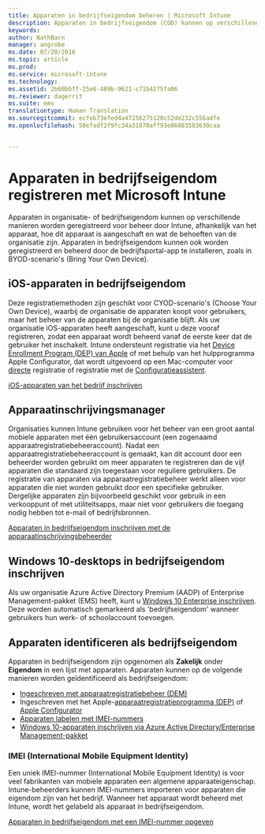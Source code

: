 ```yaml
---
title: Apparaten in bedrijfseigendom beheren | Microsoft Intune
description: Apparaten in bedrijfseigendom (COD) kunnen op verschillende manieren worden beheerd, afhankelijk van het apparaat en hoe dit apparaat is aangeschaft, en de behoeften van de organisatie.
keywords: 
author: NathBarn
manager: angrobe
ms.date: 07/20/2016
ms.topic: article
ms.prod: 
ms.service: microsoft-intune
ms.technology: 
ms.assetid: 2b60bbff-25e6-489b-9621-c71b4275fa06
ms.reviewer: dagerrit
ms.suite: ems
translationtype: Human Translation
ms.sourcegitcommit: ecfeb73efed4a47256275120c52de232c556adfe
ms.openlocfilehash: 58efadf2f9fc34a31070aff93e86083583630caa


---
```


# Apparaten in bedrijfseigendom registreren met Microsoft Intune
Apparaten in organisatie- of bedrijfseigendom kunnen op verschillende manieren worden geregistreerd voor beheer door Intune, afhankelijk van het apparaat, hoe dit apparaat is aangeschaft en wat de behoeften van de organisatie zijn. Apparaten in bedrijfseigendom kunnen ook worden geregistreerd en beheerd door de bedrijfsportal-app te installeren, zoals in BYOD-scenario's (Bring Your Own Device).

## iOS-apparaten in bedrijfseigendom
Deze registratiemethoden zijn geschikt voor CYOD-scenario's (Choose Your Own Device), waarbij de organisatie de apparaten koopt voor gebruikers, maar het beheer van de apparaten bij de organisatie blijft. Als uw organisatie iOS-apparaten heeft aangeschaft, kunt u deze vooraf registreren, zodat een apparaat wordt beheerd vanaf de eerste keer dat de gebruiker het inschakelt. Intune ondersteunt registratie via het [Device Enrollment Program (DEP) van Apple](ios-device-enrollment-program-in-microsoft-intune.md) of met behulp van het hulpprogramma Apple Configurator, dat wordt uitgevoerd op een Mac-computer voor [directe](ios-direct-enrollment-in-microsoft-intune.md) registratie of registratie met de [Configuratieassistent](ios-setup-assistant-enrollment-in-microsoft-intune.md).

[iOS-apparaten van het bedrijf inschrijven](enroll-corporate-owned-ios-devices-in-microsoft-intune.md)

## Apparaatinschrijvingsmanager
Organisaties kunnen Intune gebruiken voor het beheer van een groot aantal mobiele apparaten met één gebruikersaccount (een zogenaamd apparaatregistratiebeheeraccount). Nadat een apparaatregistratiebeheeraccount is gemaakt, kan dit account door een beheerder worden gebruikt om meer apparaten te registreren dan de vijf apparaten die standaard zijn toegestaan voor reguliere gebruikers. De registratie van apparaten via apparaatregistratiebeheer werkt alleen voor apparaten die niet worden gebruikt door een specifieke gebruiker. Dergelijke apparaten zijn bijvoorbeeld geschikt voor gebruik in een verkooppunt of met utiliteitsapps, maar niet voor gebruikers die toegang nodig hebben tot e-mail of bedrijfsbronnen.

[Apparaten in bedrijfseigendom inschrijven met de apparaatinschrijvingsbeheerder](enroll-corporate-owned-devices-with-the-device-enrollment-manager-in-microsoft-intune.md)

## Windows 10-desktops in bedrijfseigendom inschrijven

Als uw organisatie Azure Active Directory Premium (AADP) of Enterprise Management-pakket (EMS) heeft, kunt u [Windows 10 Enterprise inschrijven](https://docs.microsoft.com/active-directory/active-directory-azureadjoin-windows10-devices-overview). Deze worden automatisch gemarkeerd als 'bedrijfseigendom' wanneer gebruikers hun werk- of schoolaccount toevoegen.

## Apparaten identificeren als bedrijfseigendom

Apparaten in bedrijfseigendom zijn opgenomen als **Zakelijk**  onder **Eigendom** in een lijst met apparaten. Apparaten kunnen op de volgende manieren worden geïdentificeerd als bedrijfseigendom:

 - [Ingeschreven met apparaatregistratiebeheer (DEM)](enroll-corporate-owned-devices-with-the-device-enrollment-manager-in-microsoft-intune.md)
 - Ingeschreven met het Apple-[apparaatregistratieprogramma (DEP)](ios-device-enrollment-program-in-microsoft-intune.md) of [Apple Configurator](ios-setup-assistant-enrollment-in-microsoft-intune.md)
 - [Apparaten labelen met IMEI-nummers](specify-corporate-owned-devices-with-international-mobile-equipment-identity-imei-numbers.md)
 - [Windows 10-apparaten inschrijven via Azure Active Directory/Enterprise Management-pakket](https://docs.microsoft.com/active-directory/active-directory-azureadjoin-windows10-devices-overview)

### IMEI (International Mobile Equipment Identity)

Een uniek IMEI-nummer (International Mobile Equipment Identity) is voor veel fabrikanten van mobiele apparaten een algemene apparaateigenschap. Intune-beheerders kunnen IMEI-nummers importeren voor apparaten die eigendom zijn van het bedrijf. Wanneer het apparaat wordt beheerd met Intune, wordt het gelabeld als apparaat in bedrijfseigendom.

[Apparaten in bedrijfseigendom met een IMEI-nummer opgeven](specify-corporate-owned-devices-with-international-mobile-equipment-identity-imei-numbers.md)



<!--HONumber=Jul16_HO4-->


